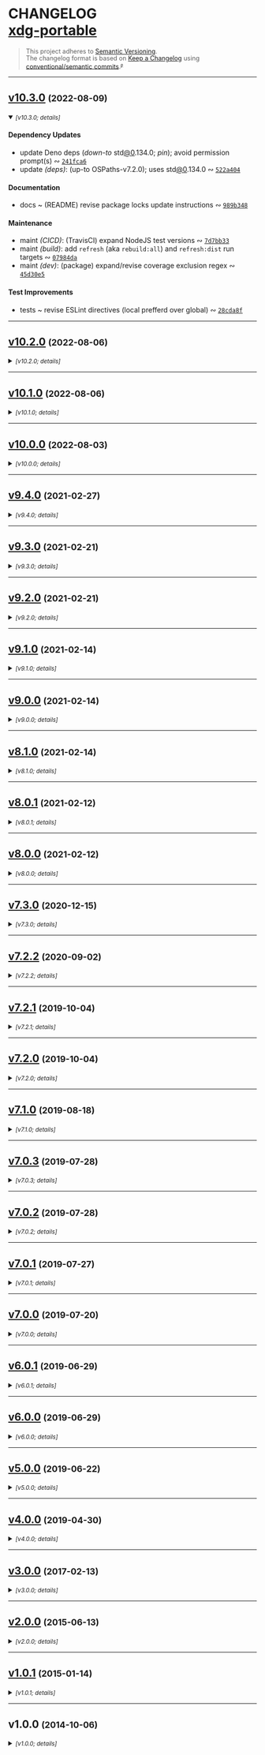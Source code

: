 <!-- lint disable -->
<!-- markdownlint-disable -->
<!-- spellchecker:disable -->

# CHANGELOG <br/> [xdg-portable](https://github.com/rivy/js.xdg-portable)

<div style="font-size: 0.9em; line-height: 1.1em;">

> This project adheres to [Semantic Versioning](http://semver.org/spec/v2.0.0.html).
> <br/>
> The changelog format is based on [Keep a Changelog](https://keepachangelog.com/en/1.0.0/) using [conventional/semantic commits](https://nitayneeman.com/posts/understanding-semantic-commit-messages-using-git-and-angular).<small><sup>[`@`](https://archive.is/jnup8)</sup></small>

</div>
<div id='last-line-of-prefix'></div>

---

## [v10.3.0](https://github.com/rivy/js.xdg-portable/compare/v10.2.0...v10.3.0) <small>(2022-08-09)</small>

<details open><summary><small><em>[v10.3.0; details]</em></small></summary>

#### Dependency Updates

* update Deno deps (*down-to* std[@0](https://github.com/0).134.0; *pin*); avoid permission prompt(s) &ac; [`241fca6`](https://github.com/rivy/js.xdg-portable/commit/241fca6f4fca8644d5b99ab4b8d44bb49fc9835c)
* update *(deps)*: (up-to OSPaths-v7.2.0); uses std[@0](https://github.com/0).134.0 &ac; [`522a404`](https://github.com/rivy/js.xdg-portable/commit/522a4049a88f412acd74a181d787417616213334)

#### Documentation

* docs ~ (README) revise package locks update instructions &ac; [`989b348`](https://github.com/rivy/js.xdg-portable/commit/989b348e1f503d3938e37f1e78dd86f7cb94b05c)

#### Maintenance

* maint *(CICD)*: (TravisCI) expand NodeJS test versions &ac; [`7d7bb33`](https://github.com/rivy/js.xdg-portable/commit/7d7bb33a2a47bfa43910d1721d951261c3282fe0)
* maint *(build)*: add `refresh` (aka `rebuild:all`) and `refresh:dist` run targets &ac; [`07984da`](https://github.com/rivy/js.xdg-portable/commit/07984daf2776ec28b8bf148f2de4a12bba4052f4)
* maint *(dev)*: (package) expand/revise coverage exclusion regex &ac; [`45d30e5`](https://github.com/rivy/js.xdg-portable/commit/45d30e5e61ee2013840a885ffcac4ecba51ef675)

#### Test Improvements

* tests ~ revise ESLint directives (local prefferd over global) &ac; [`28cda8f`](https://github.com/rivy/js.xdg-portable/commit/28cda8f5d9c9172631eaf5f31d47e5449415a651)

</details>

---

## [v10.2.0](https://github.com/rivy/js.xdg-portable/compare/v10.1.0...v10.2.0) <small>(2022-08-06)</small>

<details><summary><small><em>[v10.2.0; details]</em></small></summary>

#### Dependency Updates

* update *(deps)*: (up-to OSPaths-v7.1.1); latest &ac; [`9857460`](https://github.com/rivy/js.xdg-portable/commit/9857460cf99633d5e9b13e0a4bf092aa69543f55)

#### Documentation

* docs ~ (README) update versions for import examples &ac; [`c9525e0`](https://github.com/rivy/js.xdg-portable/commit/c9525e02c990d8cb694fd0b38d032a16f0b00535)
* docs ~ (README) improve Packaging/Publishing instructions &ac; [`a64722e`](https://github.com/rivy/js.xdg-portable/commit/a64722ef21ccdb045997d8ee0e3b28556be0261c)

#### Maintenance

* maint *(dev)*: (package) refactor 'prerelease' and 'prepublishOnly' for clarity &ac; [`65ba035`](https://github.com/rivy/js.xdg-portable/commit/65ba035c8799db20ff920f8dd4610bb81d3872f6)

</details>

---

## [v10.1.0](https://github.com/rivy/js.xdg-portable/compare/v10.0.0...v10.1.0) <small>(2022-08-06)</small>

<details><summary><small><em>[v10.1.0; details]</em></small></summary>

#### Dependency Updates

* update Deno deps (up-to std[@0](https://github.com/0).150.0) &ac; [`407e0e6`](https://github.com/rivy/js.xdg-portable/commit/407e0e690d7a275b4cf1739789306e6be9565a83)
* update *(deps)*: (up-to OSPaths-v7.0.0); uses std[@0](https://github.com/0).150.0 &ac; [`b9f841a`](https://github.com/rivy/js.xdg-portable/commit/b9f841a9854ef3eb33489981bc16149de95a2627)

</details>

---

## [v10.0.0](https://github.com/rivy/js.xdg-portable/compare/v9.4.0...v10.0.0) <small>(2022-08-03)</small>

<details><summary><small><em>[v10.0.0; details]</em></small></summary>

#### Changes

* change *(!)*: add graceful degradation for missing permission(s) (avoiding Deno panic or prompt) &ac; [`6c53212`](https://github.com/rivy/js.xdg-portable/commit/6c53212e947386ea5116c3ecbc042ee4fd37973b)

#### Fixes

* fix *(deps)*: hack around early version `npm ci` failure &ac; [`002a61f`](https://github.com/rivy/js.xdg-portable/commit/002a61f329a47b03dff13cbfda3ce23e8f93bc19)

#### Dependency Updates

* update *(deps)*: (up-to OSPaths-v7.0.0); *no-panic*/*no-prompt* import &ac; [`657a688`](https://github.com/rivy/js.xdg-portable/commit/657a688ce190ac7485c538f1af145ba4ef965bba)

#### Documentation

* docs ~ (tests) revise spell-checker exceptions &ac; [`b32ae06`](https://github.com/rivy/js.xdg-portable/commit/b32ae0632e065192616895a7afb2ea26a03b42ed)
* docs ~ (eg) add example permission query and resultant error if not 'granted' &ac; [`fc61dfc`](https://github.com/rivy/js.xdg-portable/commit/fc61dfc3263340e9829adb4c66ee29be05c4b560)
* docs ~ (README) add clarity/polish &ac; [`a9a92d5`](https://github.com/rivy/js.xdg-portable/commit/a9a92d56fe3649e5d6b01bf7545b59fcaa705fa0)
* docs ~ (README) updated build/contribution documentation &ac; [`4c25cee`](https://github.com/rivy/js.xdg-portable/commit/4c25ceee4196a3e2a33d837b01a15fdae2b0df54)
* docs ~ (README) revise fix for `markdownlint` complaint (first-line-h1/heading) &ac; [`10a8b1d`](https://github.com/rivy/js.xdg-portable/commit/10a8b1db962e5e9c4f736ea02c67543cffacfc61)
* docs ~ (README) stabilize formatting against changes by deno and/or dprint formatters &ac; [`fb0f0ed`](https://github.com/rivy/js.xdg-portable/commit/fb0f0edd73e0b7a0c2c24f284beb1d353dd79b02)
* docs ~ (README) make text corrections &ac; [`2d5d725`](https://github.com/rivy/js.xdg-portable/commit/2d5d7254c50a28835d392fbc18f6f00c92636cb5)
* docs ~ (README) add spell-checker exceptions &ac; [`e54b5fd`](https://github.com/rivy/js.xdg-portable/commit/e54b5fd9eba2af58b1023728322048b3b48d7a38)
* docs ~ (README) add packaging and publishing notes &ac; [`c6a91ae`](https://github.com/rivy/js.xdg-portable/commit/c6a91aeed103370a534a28976f31ca4bef6e4e03)
* docs ~ add `cspell` dictionary word(s) &ac; [`96305d6`](https://github.com/rivy/js.xdg-portable/commit/96305d6167c868e68dd8a869b908423ea17faa15)
* docs *(tests)*: polish commentary &ac; [`74d79b4`](https://github.com/rivy/js.xdg-portable/commit/74d79b471272dee796082adf9a091c8ebd992859)

#### Maintenance

* maint *(CI)*: add commentary (version stamp) &ac; [`a71ea1c`](https://github.com/rivy/js.xdg-portable/commit/a71ea1cd70fa8ecf8e106b77ebb2f7ce968d26bc)
* maint *(CICD)*: add a step showing dependencies to GHA CI &ac; [`e6ce1d2`](https://github.com/rivy/js.xdg-portable/commit/e6ce1d28d1abc2f92d21818f66f7f80d6fcecd89)
* maint *(build)*: improve Prettier feedback output &ac; [`1a6418e`](https://github.com/rivy/js.xdg-portable/commit/1a6418e41da9da7364c6b3b2409cb739f191cfe6)
* maint *(build)*: improve feedback from run targets (by including stderr output for errors) &ac; [`bfbd310`](https://github.com/rivy/js.xdg-portable/commit/bfbd310c192723b8defb6fb2e55fc9eaec6e78ea)
* maint *(build)*: fix `--dry-run` flag manipulation for dist packaging &ac; [`d884cb6`](https://github.com/rivy/js.xdg-portable/commit/d884cb60a25c52d35289b53f8ed1d773273b12e2)
* maint *(build)*: add `rebuild:all` run target &ac; [`204ee00`](https://github.com/rivy/js.xdg-portable/commit/204ee00d83d149118446ef3e6edef3d7a42a9723)
* maint *(build)*: refactor with 'cross-env' to increase `yarn` compatibility &ac; [`7ce3560`](https://github.com/rivy/js.xdg-portable/commit/7ce3560f4d209f2aa320f21fb6515690ebdcbe12)
* maint *(build)*: add 'prerelease' run target &ac; [`db674ee`](https://github.com/rivy/js.xdg-portable/commit/db674ee3a9933b7186e7ca21e2f8a06fb2ab71b8)
* maint *(build)*: suppress extraneous Prettier lint output &ac; [`7736709`](https://github.com/rivy/js.xdg-portable/commit/773670921fad98d0ba9b555a7ec0dddd93ea978d)
* maint *(build)*: name revision (testbed => lab) &ac; [`f8d220f`](https://github.com/rivy/js.xdg-portable/commit/f8d220fed2db5ab73fbd714f26f93174e418315b)
* maint *(build)*: move 'update-dist.succeeded' target to 'build' intermediate directory &ac; [`ec3756c`](https://github.com/rivy/js.xdg-portable/commit/ec3756c15b3acc10a13dfdb472f9a3055dc47a8d)
* maint *(build)*: add 'deno' to main exports to publicize Deno support &ac; [`cb46e55`](https://github.com/rivy/js.xdg-portable/commit/cb46e551594fcdc29f893ae3939347934f6b2fe6)
* maint *(build)*: (package.json) add verbose test support and revise 'prerelease' &ac; [`76896fc`](https://github.com/rivy/js.xdg-portable/commit/76896fc215d09d41a5a7b00f5211e1fe33368186)
* maint *(deps)*: store package locks (for CI/dev reproducibility) &ac; [`cd199f8`](https://github.com/rivy/js.xdg-portable/commit/cd199f8bed767ff4b76910f258748a0695cc0f3e)
* maint *(dev)*: update vendored deno types (up-to Deno v1.8.0) &ac; [`eb46cf1`](https://github.com/rivy/js.xdg-portable/commit/eb46cf1a7a9c81f56a89e3784736d2eedef1b3ad)
* maint *(dev)*: update vendored deno types (up-to Deno v1.8.0) &ac; [`a653cb7`](https://github.com/rivy/js.xdg-portable/commit/a653cb719f146a771cbc2f5e1d83048c2d0b422f)
* maint *(dev)*: (gitignore) fix spell-checker complaints &ac; [`53dc4f3`](https://github.com/rivy/js.xdg-portable/commit/53dc4f331177d6b230740e0cdd9efdf87bf3c99b)
* maint *(dev)*: configure git for storage of package lock files within '.deps-lock' &ac; [`6e1d3f6`](https://github.com/rivy/js.xdg-portable/commit/6e1d3f62306ca5317ac42f219a97e037fddf7a37)
* maint *(dev)*: (gitignore) update/fix configuration &ac; [`70e5718`](https://github.com/rivy/js.xdg-portable/commit/70e5718081c01bb41de6ff3cd787e7c5d083d0d8)
* maint *(dev)*: consolidate CommitLint configuration &ac; [`d75712b`](https://github.com/rivy/js.xdg-portable/commit/d75712b68cc27446863440534066aab9f9f05fb7)
* maint *(dev)*: update EditorConfig (fix spelling + support nushell configs) &ac; [`0e78fb4`](https://github.com/rivy/js.xdg-portable/commit/0e78fb4765babb818a4c9e53a05fd0548fe55d87)
* maint *(dev)*: add Scrutinizer configuration &ac; [`2db5c4c`](https://github.com/rivy/js.xdg-portable/commit/2db5c4ce5af0c64fc6549e10f2ce444fe336ae2e)
* maint *(dev)*: update Prettier configuration/ignores &ac; [`07f7c83`](https://github.com/rivy/js.xdg-portable/commit/07f7c83d91eb60026c731a143b09a11769d39535)
* maint *(dev)*: update EditorConfig-checker configuration &ac; [`b428018`](https://github.com/rivy/js.xdg-portable/commit/b42801884bbb4e040037db116b6a7a50a4d3c5f4)
* maint *(dev)*: (vendor) treat all vendor code as 'binary' to reduce useless diff output &ac; [`463853f`](https://github.com/rivy/js.xdg-portable/commit/463853f3645158a78e1b448d57c5cff84f860981)
* maint *(dev)*: (ESLint) ignore 'vendor' files &ac; [`f04710a`](https://github.com/rivy/js.xdg-portable/commit/f04710a8cbbdb88905c8eebba1cfbc968974e105)
* maint *(dev)*: update `git-changelog` config (polish) &ac; [`bf2a9e1`](https://github.com/rivy/js.xdg-portable/commit/bf2a9e1f7c94d602cb2da21c4fef8e2f3cdc18d0)
* maint *(dev)*: update `commitlint` configuration (polish) &ac; [`690802f`](https://github.com/rivy/js.xdg-portable/commit/690802fe0c2ab9c796263d16f915da48341b6c2e)
* maint *(dev)*: update ESLint configuration (polish) &ac; [`2c29f5d`](https://github.com/rivy/js.xdg-portable/commit/2c29f5d03adaf7d4f7911691a52c9099529e52bf)
* maint *(dev)*: (QA) update CodeClimate config (polish) &ac; [`9434253`](https://github.com/rivy/js.xdg-portable/commit/94342530ed9872f9a229c6e8edcbf8d69e81f7b4)
* maint *(dev)*: (QA) update Codacy config (polish) &ac; [`e065d86`](https://github.com/rivy/js.xdg-portable/commit/e065d86496336c1b8d6b7c83b371e846e967d023)
* maint *(dev)*: (markdown-lint/Remark) disable list-item-spacing checks &ac; [`6aff9c4`](https://github.com/rivy/js.xdg-portable/commit/6aff9c47398bc61aa6ce186487fe80c3cc03436c)
* maint *(dev)*: (deps) use specific commit of 'exec-if-updated' (awaiting v2.2.0) &ac; [`b3a0275`](https://github.com/rivy/js.xdg-portable/commit/b3a0275e13ee5f7cb54d7a9b08d64c078ab9c419)
* maint *(dev)*: (deps) *pin* 'remark-cli' to v9.0.0 (o/w v10+ requires NodeJS v12+) &ac; [`42982aa`](https://github.com/rivy/js.xdg-portable/commit/42982aa90e3753853448758379dbae3acb8cccf0)
* maint *(dev)*: (deps) *pin* 'open-cli' to v6.0 (o/w v7.0 requires NodeJS v14+) &ac; [`29bddd3`](https://github.com/rivy/js.xdg-portable/commit/29bddd341fe8db47dc7f65f586581d8ff725427b)
* maint *(dev)*: (deps) remove unused 'coveralls' &ac; [`855da37`](https://github.com/rivy/js.xdg-portable/commit/855da378547efee86884a4f523c73cbc6170cab9)
* maint *(dev)*: narrow required version of 'typescript' to satisfy 'typescript-eslint' and 'typedoc' &ac; [`ae911dc`](https://github.com/rivy/js.xdg-portable/commit/ae911dc3276282bc38d13c8c82afbaa344f298d5)
* maint *(dev)*: change to jsDelivr as supplier for 'exec-if-updated' package &ac; [`0d82c8f`](https://github.com/rivy/js.xdg-portable/commit/0d82c8f3d681508138ea31fb30f55f4d9c070600)
* maint *(dev)*: (deps) update to 'exec-if-updated' v2.2.0 (includes fixes) &ac; [`371489a`](https://github.com/rivy/js.xdg-portable/commit/371489a3b44217e27a856ccc5f61a155f13557ff)
* maint *(dev)*: (git-changelog) disable `remark` linting of CHANGELOG &ac; [`62ecb29`](https://github.com/rivy/js.xdg-portable/commit/62ecb2921397150968af0b2a4e6436cdcf72e7e2)
* maint *(dev)*: (git-changelog) remove needless leading newlines within 'Notes' &ac; [`b9d5fb4`](https://github.com/rivy/js.xdg-portable/commit/b9d5fb456d142d1ee04a878a71aebc25a31f04ae)
* maint *(dev)*: suppress `nyc` analysis of CJS, ESM, and UMD build directories &ac; [`c748d9e`](https://github.com/rivy/js.xdg-portable/commit/c748d9e81f22788deab58dfac5e865cf154c78eb)
* maint *(dev)*: (git-changelog) fix missing 'Test Improvements' section &ac; [`b52a4d7`](https://github.com/rivy/js.xdg-portable/commit/b52a4d743dd0e5dbe10ba902cdabc8907545d9ff)
* maint *(dev)*: (git-changelog) add support for trailing '!' within 'Type' &ac; [`74dbd9d`](https://github.com/rivy/js.xdg-portable/commit/74dbd9d76c8992091752fb3561affaf627952ae3)
* maint *(dev)*: (gitattributes) localize 'binary' attribute settings for '.deps-lock' &ac; [`5a5db48`](https://github.com/rivy/js.xdg-portable/commit/5a5db486fae4d01c068b51becb91107a8a06782e)
* maint *(dev)*: (package) fix 'rebuild:lab' to include a copy of esm-wrapper &ac; [`53f7d86`](https://github.com/rivy/js.xdg-portable/commit/53f7d868679e2a2459918888050e8a9a8e939c91)
* maint *(dev)*: revise `rollup` type bundling process &ac; [`5f085b2`](https://github.com/rivy/js.xdg-portable/commit/5f085b2c5d331bcaceb675ab1e18d867cd2b9b64)
* maint *(dev)*: (QA) update CodeClimate config &ac; [`1b2079e`](https://github.com/rivy/js.xdg-portable/commit/1b2079e33262dbff0cf3a209c9fe93cac7e98e49)
* maint *(dev)*: (QA) update Codacy config &ac; [`4cbd7c3`](https://github.com/rivy/js.xdg-portable/commit/4cbd7c3237dc933ad34f4c62804b979c117f39a3)
* maint *(dev)*: update Remark (markdown-linting) configuration (adds version stamp) &ac; [`143361a`](https://github.com/rivy/js.xdg-portable/commit/143361acd6e178a1ba9487d2cabaf8980577fa9d)
* maint *(dev)*: update Prettier config and ignore files &ac; [`f08f5bb`](https://github.com/rivy/js.xdg-portable/commit/f08f5bb440d1bcb33d100120bd724b01aa7966ac)
* maint *(dev)*: update ESLint configuration (adds version stamp) &ac; [`4bf5f3b`](https://github.com/rivy/js.xdg-portable/commit/4bf5f3bee13d671e4f3d85d60a6fc2c9de3a2ebf)
* maint *(dev)*: update `commitlint` configuration (adds version stamp) &ac; [`c90f2cc`](https://github.com/rivy/js.xdg-portable/commit/c90f2ccd3703095c45ce18953831828a09b51ee2)
* maint *(dev)*: update `git-changelog` config &ac; [`a48c1c6`](https://github.com/rivy/js.xdg-portable/commit/a48c1c6d467cabc102874c2802dd71e9b61236dc)
* maint *(dev)*: add and use EditorConfig-checker config file &ac; [`c1418f6`](https://github.com/rivy/js.xdg-portable/commit/c1418f6f1ff1d65b1954164dbb9b00d412b62207)
* maint *(dev)*: update EditorConfig &ac; [`2ba134a`](https://github.com/rivy/js.xdg-portable/commit/2ba134a9c0907157324b136f84d390950c3c0592)
* maint *(dev)*: update VSCode settings &ac; [`67b77ae`](https://github.com/rivy/js.xdg-portable/commit/67b77aece3d470fe3fcd5cd866c81cc72616da1b)
* maint *(dev)*: add custom VSCode workspace settings (for 'prettier' and 'indent-rainbow') &ac; [`b2f1b30`](https://github.com/rivy/js.xdg-portable/commit/b2f1b3098f86ec8c1bdc0750200175aa53eef342)
* maint *(dev)*: revise/update TypeScript 'tsconfig' files &ac; [`1c91e33`](https://github.com/rivy/js.xdg-portable/commit/1c91e33734610b7078e66d51c30a0d365edf0736)
* maint *(dev)*: (gitignore) add ignored files and version stamp &ac; [`31ecb50`](https://github.com/rivy/js.xdg-portable/commit/31ecb50cd6002cc4592e1acd36f1f8262e39f01a)
* maint *(dev)*: (gitattributes) revise commentary and add version stamp &ac; [`e67b60a`](https://github.com/rivy/js.xdg-portable/commit/e67b60ac66591d7f3ae0ae8d629df31a40b7c299)
* maint *(dev)*: (fix) use 'https:' protocol (instead of 'git:') for direct GitHub dependency &ac; [`b1abca9`](https://github.com/rivy/js.xdg-portable/commit/b1abca9ddc531b2e9b3a0025bc1d98c49821db59)

#### Test Improvements

* tests ~ add additional type tests &ac; [`8cb5bb1`](https://github.com/rivy/js.xdg-portable/commit/8cb5bb1c19521515c8004149ca6acb0259ee9c4d)
* tests ~ revise skip text for Deno execution testing of examples &ac; [`75441e1`](https://github.com/rivy/js.xdg-portable/commit/75441e1d83dcc74c86a7edb33f4dafe1c3baff6d)
* tests ~ fix `deno lint` complaint &ac; [`42f45e1`](https://github.com/rivy/js.xdg-portable/commit/42f45e1a349a50adaa6b483cb1e502d0960e300f)
* tests ~ revise eslint exceptions &ac; [`9fa3fa7`](https://github.com/rivy/js.xdg-portable/commit/9fa3fa74efa35cf8477e3642e3f4221c9a292f06)
* tests ~ version gate Deno tests &ac; [`fcdeb99`](https://github.com/rivy/js.xdg-portable/commit/fcdeb99d8778e49fa552892de2635b24b6c664d1)
* tests ~ revise Deno module load test(s) &ac; [`a7fe4ec`](https://github.com/rivy/js.xdg-portable/commit/a7fe4ec0294333fdd1fd6333fe9bf86c94b43842)
* tests ~ add any STDERR output to test logs &ac; [`56744f1`](https://github.com/rivy/js.xdg-portable/commit/56744f152879d814b4482e972e77304c5c30bf37)
* tests ~ improve 'skip' user feedback &ac; [`b473da6`](https://github.com/rivy/js.xdg-portable/commit/b473da62e1a1dfaab1bcdfd454b9ff3fc34c2457)
* tests ~ deno loads module without panic or prompt (while using *no permissions*) &ac; [`7f656c0`](https://github.com/rivy/js.xdg-portable/commit/7f656c0b0d4cfdefb0f2043fc7cc5393181a96c2)
* tests ~ add ESLint per-file customization &ac; [`6f295a4`](https://github.com/rivy/js.xdg-portable/commit/6f295a4ef073c0ca3f3bb433b085810f45bdacab)
* tests ~ perform more exact API test &ac; [`792856a`](https://github.com/rivy/js.xdg-portable/commit/792856a52276ebfc51bab483fe47c6c45cdc9a46)
* tests ~ refactor - rename `module_` => `mod` &ac; [`d4a5e71`](https://github.com/rivy/js.xdg-portable/commit/d4a5e711029ef6693649acbf20221f96964bcac1)
* tests ~ restyle spell-checker exceptions for visibility &ac; [`6024737`](https://github.com/rivy/js.xdg-portable/commit/60247379644699bd145a4e26903e90dbdf3069ed)
* tests ~ refactor 'integration.test.js' (improved clarity/DRY and polish commentary) &ac; [`279d821`](https://github.com/rivy/js.xdg-portable/commit/279d8210e781de15f3956d8b49ace3cd68742642)
* tests ~ feedback improvements for some integration tests &ac; [`7718605`](https://github.com/rivy/js.xdg-portable/commit/7718605768e5cd9d758874e86dcea75329c6a98b)
* tests ~ fix `--test-dist` flag detection &ac; [`9d66208`](https://github.com/rivy/js.xdg-portable/commit/9d66208568e0c77eee801dac0c950bdca2288ba8)
* tests ~ fix ESM import module file name generation &ac; [`22c94e4`](https://github.com/rivy/js.xdg-portable/commit/22c94e4d965dfd6a1787efcc72e8d231e6c08431)

#### BREAKING CHANGE

Adds a Deno v1.8.0+ minimum version requirement.

</details>

---

## [v9.4.0](https://github.com/rivy/js.xdg-portable/compare/v9.3.0...v9.4.0) <small>(2021-02-27)</small>

<details><summary><small><em>[v9.4.0; details]</em></small></summary>

#### Documentation

* docs ~ JSDocs polish &ac; [`dca0038`](https://github.com/rivy/js.xdg-portable/commit/dca00384035bec20d87dbbf09c97192ce9f6c7eb)
* docs ~ add `cspell` dictionary word(s) &ac; [`d9edc65`](https://github.com/rivy/js.xdg-portable/commit/d9edc65ef5f79f77965a6480ce9ba23a3eb17bcc)

#### Maintenance

* maint *(deps)*: add 'typedoc' (dev; for future use) &ac; [`215711c`](https://github.com/rivy/js.xdg-portable/commit/215711c37c44b8645b06a89f56ac1b2c4b86ca6b)

</details>

---

## [v9.3.0](https://github.com/rivy/js.xdg-portable/compare/v9.2.0...v9.3.0) <small>(2021-02-21)</small>

<details><summary><small><em>[v9.3.0; details]</em></small></summary>

#### Documentation

* docs ~ redefine `XDG` as interface for better automatic doc generation &ac; [`1a6dae8`](https://github.com/rivy/js.xdg-portable/commit/1a6dae887d389d2e55c654f8ff9b20d948e2f704)

#### Maintenance

* maint *(build)*: name revision (tests_ => testbed) &ac; [`effde5b`](https://github.com/rivy/js.xdg-portable/commit/effde5b34c7043deb79beb8b8b6f9897bc72287f)
* maint *(build)*: fix CJS type rewrite &ac; [`3720ad1`](https://github.com/rivy/js.xdg-portable/commit/3720ad131546ad6f55062cc4544b35fe1f71a882)

#### Refactoring

* refactor ~ add default export intermediate object for improved `deno doc` results &ac; [`70d9556`](https://github.com/rivy/js.xdg-portable/commit/70d9556513eb9e488bcfaa463da2a5e9c19f3ef6)
* refactor ~ remove unneeded intermediate 'default' export object &ac; [`7b14316`](https://github.com/rivy/js.xdg-portable/commit/7b1431684e0e95de5c6d4c1ac51ffb1bc9c61728)

</details>

---

## [v9.2.0](https://github.com/rivy/js.xdg-portable/compare/v9.1.0...v9.2.0) <small>(2021-02-21)</small>

<details><summary><small><em>[v9.2.0; details]</em></small></summary>

#### Changes

* change ~ improve type exports for static tooling (eg, Intellisense) &ac; [`02ebd58`](https://github.com/rivy/js.xdg-portable/commit/02ebd58e70f322c5d1bb90a06aed5dff4e125742)

#### Documentation

* docs ~ disable `remark` lint complaint (maximum-heading-length) &ac; [`1307b3a`](https://github.com/rivy/js.xdg-portable/commit/1307b3af33e6224dd81edfd6fe597d05ae2ae906)
* docs ~ README corrections &ac; [`9d3060a`](https://github.com/rivy/js.xdg-portable/commit/9d3060a7c2fc550fec153913f69dec798497fe3a)
* docs ~ CHANGELOG update &ac; [`de29ea8`](https://github.com/rivy/js.xdg-portable/commit/de29ea8539ea13a203154c58e846e5422d85c6d1)
* docs ~ revise/update CHANGELOG template &ac; [`7d1310f`](https://github.com/rivy/js.xdg-portable/commit/7d1310ffc4e0234302b19298073aeead86e692a8)
* docs ~ (README) fix `markdownlint` complaint (first-line-h1) &ac; [`2b23408`](https://github.com/rivy/js.xdg-portable/commit/2b234084a656eafbe342d4ef9301c94956d50575)
* docs ~ remove simplistic (distracting) JSDocs [@example](https://github.com/example)'s &ac; [`66e8864`](https://github.com/rivy/js.xdg-portable/commit/66e8864d9672360188af636f5938257451aba054)
* docs ~ (README) add type notes &ac; [`d298c90`](https://github.com/rivy/js.xdg-portable/commit/d298c9069f21651940b92574fc87f3d74b6fd366)

#### Refactoring

* refactor ~ improve CJS ESM-wrapper &ac; [`b8df673`](https://github.com/rivy/js.xdg-portable/commit/b8df673b74fbcd2327340a1a1d06ec1a5ae09d57)

</details>

---

## [v9.1.0](https://github.com/rivy/js.xdg-portable/compare/v9.0.0...v9.1.0) <small>(2021-02-14)</small>

<details><summary><small><em>[v9.1.0; details]</em></small></summary>

#### Documentation

* docs ~ (README) add archival links &ac; [`8af9631`](https://github.com/rivy/js.xdg-portable/commit/8af9631e58f1a6a46b2a639e47da0cfca9dc752b)
* docs ~ add cSpell word exceptions &ac; [`d2fc3e1`](https://github.com/rivy/js.xdg-portable/commit/d2fc3e1fca5b84f3991f639dbca586bd14695659)
* docs ~ README polish &ac; [`b6e463d`](https://github.com/rivy/js.xdg-portable/commit/b6e463d9a58cdcb766df08535a0b6261fcb50649)
* docs ~ (README) revise spell-checker exceptions &ac; [`679a5eb`](https://github.com/rivy/js.xdg-portable/commit/679a5eb58ab20f075aa0bcbbcb588aabb0966586)
* docs ~ (README) additional Deno notations &ac; [`4e5ced3`](https://github.com/rivy/js.xdg-portable/commit/4e5ced3cdbebd13a8319e122040076ea5d546194)
* docs ~ use 'xdg' as the deno.land module name for Deno imports &ac; [`0aeefb9`](https://github.com/rivy/js.xdg-portable/commit/0aeefb99a4e668a363626545411a80bc5b5b442f)

#### Maintenance

* maint *(dev)*: (scripts) build in series (await parallel `shx mkdir` fix) &ac; [`8c369d9`](https://github.com/rivy/js.xdg-portable/commit/8c369d946029a1e472e3ef58b623ad6a6478eb1c)
* maint *(dev)*: remove now-unneeded `rollup` configs for CJS and ESM &ac; [`5a6a4a4`](https://github.com/rivy/js.xdg-portable/commit/5a6a4a49370cdf1cde0dfbd752bdc318ea2a525a)

#### Test Improvements

* tests ~ refactor distribution tests for easier package portability &ac; [`5c3ee2f`](https://github.com/rivy/js.xdg-portable/commit/5c3ee2fc88cf2189e138c9a7e5251e5ea4dbb57c)

</details>

---

## [v9.0.0](https://github.com/rivy/js.xdg-portable/compare/v8.1.0...v9.0.0) <small>(2021-02-14)</small>

<details><summary><small><em>[v9.0.0; details]</em></small></summary>

#### Changes

* add Deno platform compatibility &ac; [`eae3269`](https://github.com/rivy/js.xdg-portable/commit/eae326949be9a6e1b1ad11f03d2d2aa9743197f8)

#### Documentation

* docs ~ add Deno example &ac; [`3daf730`](https://github.com/rivy/js.xdg-portable/commit/3daf730da317fae4e225da35def62c4318e074ee)
* docs ~ README update for Deno &ac; [`ca35952`](https://github.com/rivy/js.xdg-portable/commit/ca35952934ceba7e3bad2402c8625fe8b3208983)

#### Maintenance

* maint *(dev)*: add Deno types &ac; [`54f9696`](https://github.com/rivy/js.xdg-portable/commit/54f96966a24ae7ec61fa07a30b5d68f2ed301aaf)
* maint *(dist)*: update &ac; [`ba37ee8`](https://github.com/rivy/js.xdg-portable/commit/ba37ee81a007444ef6728bea7424d69bc2114dc9)

#### Test Improvements

* tests ~ test Deno example (when `--test-dist`) &ac; [`25e348b`](https://github.com/rivy/js.xdg-portable/commit/25e348b586e1b33c8ccf7a3a57b012b46c5edc71)

</details>

---

## [v8.1.0](https://github.com/rivy/js.xdg-portable/compare/v8.0.1...v8.1.0) <small>(2021-02-14)</small>

<details><summary><small><em>[v8.1.0; details]</em></small></summary>

#### Documentation

* docs ~ add JSDocs tags to Platform.Adapter methods and properties &ac; [`94f4687`](https://github.com/rivy/js.xdg-portable/commit/94f4687db2d883ce88167e73fe674c05ae914eb1)
* docs ~ update CHANGELOG (restore original v5.0.0) &ac; [`6abd7e4`](https://github.com/rivy/js.xdg-portable/commit/6abd7e4e6f77c2061495575e132810a67a2126bf)

#### Maintenance

* maint *(build)*: ignore 'vendor' for linting &ac; [`e5b5a44`](https://github.com/rivy/js.xdg-portable/commit/e5b5a44a092a0ea85b14e8b0559ec1bfc2b05bb7)
* maint *(dev)*: update to git-changelog v1.1 (for use of `--next-tag-now`) &ac; [`108a166`](https://github.com/rivy/js.xdg-portable/commit/108a166ed96006db05110b34958264046ae9e227)
* maint *(dev)*: npm dev script polish (comments) &ac; [`1424e85`](https://github.com/rivy/js.xdg-portable/commit/1424e85e74713511d4c78abbb61e3106f830513d)
* maint *(dev)*: (QA/Codacy) add notes for Codacy website setup of ESLint and RemarkLint (per project) &ac; [`19f1bda`](https://github.com/rivy/js.xdg-portable/commit/19f1bda3b93a5171d4ee5fde3a6cb0aa8678dd0e)

#### Refactoring

* refactor ~ add support (Platform.Adapter) for other platforms (eg, Deno) &ac; [`2cc65c3`](https://github.com/rivy/js.xdg-portable/commit/2cc65c305ef8cf1a06c64eeb35c2b5335c141bee)

#### Test Improvements

* tests ~ add further dist/exports testing &ac; [`bd45f3d`](https://github.com/rivy/js.xdg-portable/commit/bd45f3d16f30a2ec95dd380ec95f52677122607c)
* tests ~ fix CJS/ESM comparison testing for Platform.Adapter refactor &ac; [`87f6a3c`](https://github.com/rivy/js.xdg-portable/commit/87f6a3c7f0046a8661e186d9bd9d2c451007e3be)

</details>

---

## [v8.0.1](https://github.com/rivy/js.xdg-portable/compare/v8.0.0...v8.0.1) <small>(2021-02-12)</small>

<details><summary><small><em>[v8.0.1; details]</em></small></summary>

#### Fixes

* fix ~ add 'cjs' directory to distribution file list (as previously intended) &ac; [`46500b9`](https://github.com/rivy/js.xdg-portable/commit/46500b9a6e0486e8a1ca50c0cd0c53cf9b0fcd05)

</details>

---

## [v8.0.0](https://github.com/rivy/js.xdg-portable/compare/v7.3.0...v8.0.0) <small>(2021-02-12)</small>

<details><summary><small><em>[v8.0.0; details]</em></small></summary>

#### Changes

* add ESM support (via 'esm-wrapper') &ac; [`6d7de51`](https://github.com/rivy/js.xdg-portable/commit/6d7de51ced137a42b781e8a2f9c26e40f6f0a613)
* change *(API!)*: add package 'exports' to publicize ESM support &ac; [`de48f6d`](https://github.com/rivy/js.xdg-portable/commit/de48f6d5fad5e075f44bc519a579ffe1468541e3)

#### Fixes

* fix EditorConfig complaint (leading spaces) &ac; [`9e8d679`](https://github.com/rivy/js.xdg-portable/commit/9e8d679c258db299eae3ab5bd46e637b71dcdbc3)
* fix erroneous type declarations for CJS vs ESM/TypeScript &ac; [`77e96bb`](https://github.com/rivy/js.xdg-portable/commit/77e96bb8d5743b5e736f0f2fafa8b4cd0621535b)

#### Documentation

* docs ~ add specific CJS, ESM, and TypeScript examples &ac; [`8461398`](https://github.com/rivy/js.xdg-portable/commit/8461398e979bcbdf84cf089c7ec2a655df5e6aec)
* docs ~ README update (for v8.0.0) &ac; [`1121880`](https://github.com/rivy/js.xdg-portable/commit/112188063cf828b47f7b632dd86322434a3f1f42)
* docs ~ update CHANGELOG (includes a parallel 'v5.0.0') &ac; [`7946252`](https://github.com/rivy/js.xdg-portable/commit/7946252804f85289846fa0c7d35f8dc142e0518e)
* docs ~ polish JSDocs &ac; [`f28e26d`](https://github.com/rivy/js.xdg-portable/commit/f28e26d6e9a116fe8252c35d19dbe318dc2eebfc)
* docs ~ README polish (shields) &ac; [`a8318d1`](https://github.com/rivy/js.xdg-portable/commit/a8318d1db903fd8b64a30b22b0f791a2841c2b31)
* docs ~ README updates and polish &ac; [`3e3fbd7`](https://github.com/rivy/js.xdg-portable/commit/3e3fbd79d7cb11b4eefc5397cda0fcc6dc3170b7)
* docs ~ README edits and polish &ac; [`f601bce`](https://github.com/rivy/js.xdg-portable/commit/f601bce9fdc97de70a1775942ae2021fbf9c9487)
* docs ~ harmonize and polish package and method descriptions &ac; [`2815ba8`](https://github.com/rivy/js.xdg-portable/commit/2815ba8d810067eb1387089390159424488c60e7)
* docs ~ fix `remark .` complaint (passive voice) &ac; [`2220695`](https://github.com/rivy/js.xdg-portable/commit/22206953d4640d369b4273526f3eb8eb21e546af)
* docs ~ update CHANGELOG &ac; [`6146cdd`](https://github.com/rivy/js.xdg-portable/commit/6146cddbaeb4e2a3206ca3fdd9cf5bf5cd9437db)
* docs ~ change examples to show properties and methods of project object &ac; [`844c533`](https://github.com/rivy/js.xdg-portable/commit/844c533ec3497c4175281e51b88a47222fabf335)
* docs ~ add `cspell` dictionary words &ac; [`79feea9`](https://github.com/rivy/js.xdg-portable/commit/79feea9605a5909924d311133dc2cffa0aa257a6)
* docs ~ example updates for 'dist' project model &ac; [`6d8f49c`](https://github.com/rivy/js.xdg-portable/commit/6d8f49cb34cc0728efc1780131f2520eba442a6f)
* docs ~ fix ESLint complaints in examples &ac; [`c9873b5`](https://github.com/rivy/js.xdg-portable/commit/c9873b5934f363bd7b6af139cb44ffb261110553)
* docs ~ (package.json) polish module description &ac; [`0c5a878`](https://github.com/rivy/js.xdg-portable/commit/0c5a87814db4042a8a9b935a15615858e7107eb2)

#### Maintenance

* maint *(CICD)*: update CI for NodeJS-v10+ build/test requirement &ac; [`fdb8180`](https://github.com/rivy/js.xdg-portable/commit/fdb8180b3de09f8ba9e4fede2ce1c01438d7e54a)
* maint *(build)*: (package.json) declare package support for NodeJS-v4+ engines &ac; [`604c1ee`](https://github.com/rivy/js.xdg-portable/commit/604c1eefdc12527a2efb83f1ac2f652fbdf104e4)
* maint *(build)*: normalize 'build' directory structure &ac; [`6007cc0`](https://github.com/rivy/js.xdg-portable/commit/6007cc0ca6671d0f59e98afbc64ba5605e1c4dda)
* maint *(build)*: (package.json) update main/types and files for 'dist' project model &ac; [`579421c`](https://github.com/rivy/js.xdg-portable/commit/579421cf28948dd784b5db404d7cfacf62171d85)
* maint *(build)*: (package.json) specify 'CommonJS' as package type &ac; [`498b396`](https://github.com/rivy/js.xdg-portable/commit/498b3960a5d4394ea6873f2e6d5aa5f3fa28a376)
* maint *(build)*: (package.json) use the common 'exports' type &ac; [`1316032`](https://github.com/rivy/js.xdg-portable/commit/13160323f848a17b9bb49300fcf0632fa14a3171)
* maint *(build)*: (package.json) polish dev scripts &ac; [`894c8ec`](https://github.com/rivy/js.xdg-portable/commit/894c8ec1b9a53e23a75347e592cbf3ffce264b4d)
* maint *(build)*: add 'cjs' directory to distribution for tools w/o 'exports' support &ac; [`52975e7`](https://github.com/rivy/js.xdg-portable/commit/52975e7754b58d614e7edd8a2c480434ad5367f1)
* maint *(build)*: add './cjs' exports subpath to advertise correct types for CJS &ac; [`9f1ce88`](https://github.com/rivy/js.xdg-portable/commit/9f1ce883a536979b63ccee87404ed32dacfcad2f)
* maint *(build)*: clean up and increase 'prepublishOnly' robustness &ac; [`20d0f17`](https://github.com/rivy/js.xdg-portable/commit/20d0f17d9d4b80c2f038943a4feef77447996747)
* maint *(build)*: fix 'dist' packing to allow publishing '--dry-run' testing &ac; [`c492703`](https://github.com/rivy/js.xdg-portable/commit/c492703194d120fa78ad6043c47465c6dc952ec4)
* maint *(build)*: use 'succeeded' signal files as build targets (improve build robustness) &ac; [`8ec629b`](https://github.com/rivy/js.xdg-portable/commit/8ec629bef49acae5024fd5c89ad6072277af13da)
* maint *(build)*: (package.json) polish dev scripts &ac; [`53c494d`](https://github.com/rivy/js.xdg-portable/commit/53c494dd86e86cd25d90a101746ccbe1b90272d9)
* maint *(dev)*: update EditorConfig &ac; [`08a79fe`](https://github.com/rivy/js.xdg-portable/commit/08a79feafd2d6e2517df0d839bc31a734de931a2)
* maint *(dev)*: (package.json) rephrase package tags for node version support &ac; [`3b34da8`](https://github.com/rivy/js.xdg-portable/commit/3b34da8124e4a0580c54bd4eca4294f3e527c15b)
* maint *(dev)*: (package.json) reorganize 'exports' &ac; [`ab1f1c3`](https://github.com/rivy/js.xdg-portable/commit/ab1f1c35b6547c4d99b21b4e5105c1bd112710f6)
* maint *(dev)*: (npm) suppress annoying update messages &ac; [`d930c0e`](https://github.com/rivy/js.xdg-portable/commit/d930c0e36c7f7a9dc2c035698ad5c296977d5ed1)
* maint *(dev)*: (deps) improve 'exec-if-updated' reference &ac; [`5f722a4`](https://github.com/rivy/js.xdg-portable/commit/5f722a4793fdbe56e42ddf2ebfdab9bb0739f765)
* maint *(dev)*: update Remark markdown-linting configuration and plugins &ac; [`7c3c1b9`](https://github.com/rivy/js.xdg-portable/commit/7c3c1b95ccee2db45b397b79b44786137ff84d73)
* maint *(dev)*: (QA) add CodeClimate config &ac; [`88c7c80`](https://github.com/rivy/js.xdg-portable/commit/88c7c805c15f5b7a83844a970fe1daa8b569b2c8)
* maint *(dev)*: (QA) add Codacy configuration &ac; [`4dee2fc`](https://github.com/rivy/js.xdg-portable/commit/4dee2fc5b4458746c7f4e0dc773848c202c6cfbc)
* maint *(dev)*: relocate Prettier config from 'package.json' to external file &ac; [`4310b38`](https://github.com/rivy/js.xdg-portable/commit/4310b3889dd8f024a004e208a0c34e563c52f5b8)
* maint *(dev)*: (gitignore) ignore 'dist' target 'succeeded' files &ac; [`b55663b`](https://github.com/rivy/js.xdg-portable/commit/b55663b1a2370685f33223d077f3b53289368c9c)
* maint *(dev)*: use forked `exec-if-updated` (await upstream `exec-if-updated` fixes) &ac; [`2d2336f`](https://github.com/rivy/js.xdg-portable/commit/2d2336fe633ce5f79ec6b949f6f3ce0ffd1c67b2)
* maint *(dev)*: fix 'dist' update regen targets &ac; [`7474d90`](https://github.com/rivy/js.xdg-portable/commit/7474d9022a062e75dbd132134470de3a5e55cd0e)
* maint *(dev)*: (gitignore) revise for 'dist' packaging model &ac; [`9c80620`](https://github.com/rivy/js.xdg-portable/commit/9c80620aab1b681b292358ea30688354b147d317)
* maint *(dev)*: add 'editorconfig-checker' linting &ac; [`60de572`](https://github.com/rivy/js.xdg-portable/commit/60de5720c663bae69a0a7831907a855ab2b465b8)
* maint *(dev)*: add `commitlint` configuration &ac; [`1d5aaeb`](https://github.com/rivy/js.xdg-portable/commit/1d5aaeb66beb0e05ee1cf167ed6a8299eef3a7db)
* maint *(dev)*: refactor ESLint for project change to TypeScript &ac; [`5411de2`](https://github.com/rivy/js.xdg-portable/commit/5411de2bf9821ef724b2279652dd213c457b2e75)
* maint *(dev)*: add Rollup support (for generation of ESM with correct extensions) &ac; [`11a43a0`](https://github.com/rivy/js.xdg-portable/commit/11a43a06096350baa9a04f9741cd20afce2f6ca0)
* maint *(dev)*: update npm dev scripts and dev deps (for dev, new min NodeJS of v10.14+) &ac; [`9b6e7d1`](https://github.com/rivy/js.xdg-portable/commit/9b6e7d160ecc53bfb12fd6e60871b4fc76ebb470)
* maint *(dev)*: add TypeScript 'tsconfig' files &ac; [`1bb46e7`](https://github.com/rivy/js.xdg-portable/commit/1bb46e7a1d6be324cfd79c6b44ceef2bfde87090)
* maint *(dev)*: add TypeScript dev deps &ac; [`9f7aac0`](https://github.com/rivy/js.xdg-portable/commit/9f7aac09a4a3cebb579e65939355cc9f1b929d27)
* maint *(dev)*: update VSCode settings (includes `cspell` config/dictionaries) &ac; [`ef6aff2`](https://github.com/rivy/js.xdg-portable/commit/ef6aff23b1f5b5a7f164b76b84b6490618dabbaa)
* maint *(dist)*: update &ac; [`6e73ed8`](https://github.com/rivy/js.xdg-portable/commit/6e73ed85a47e6777277a4c1b70569edcda6f29fc)

#### Refactoring

* refactor all internal module imports to use fully-specified paths (with extensions) &ac; [`c84e2dd`](https://github.com/rivy/js.xdg-portable/commit/c84e2ddd8f7271cc84968c1db465a574a30f0fed)
* refactor ~ improve XDG function naming/definition &ac; [`5cf2b18`](https://github.com/rivy/js.xdg-portable/commit/5cf2b182fa6860da23c549480be6ff06666cfd53)
* refactor ~ reduce code duplication &ac; [`f9c5202`](https://github.com/rivy/js.xdg-portable/commit/f9c5202c1f20ce31ce6f7a88397a2d4ce2d9b969)
* refactor ~ merge/simplify path construction calls &ac; [`3c58a5d`](https://github.com/rivy/js.xdg-portable/commit/3c58a5dad08af12221da367ff024ce7d1a4af761)
* refactor ~ build/return `XDG` instead of `XDGPortable` &ac; [`b6a48c8`](https://github.com/rivy/js.xdg-portable/commit/b6a48c8dd4ab749afd9cc800e27a9e7c342ab9ad)
* refactor ~ convert to TypeScript &ac; [`e356726`](https://github.com/rivy/js.xdg-portable/commit/e3567261d938417ec291dcb3df70150b39632d4d)

#### Test Improvements

* tests ~ add distribution tests &ac; [`1d1afc1`](https://github.com/rivy/js.xdg-portable/commit/1d1afc134d6bd14e498c89c6254a13aaf431101d)
* tests ~ replace use of '--test-dist' instead of '--test-for-dist' &ac; [`eefdebf`](https://github.com/rivy/js.xdg-portable/commit/eefdebf6331b3d50928406781e3b0b99834cf385)
* tests ~ enable test runs of CJS, ESM, and TypeScript examples &ac; [`b2f33b1`](https://github.com/rivy/js.xdg-portable/commit/b2f33b1cef627b60f00ad60759a48bd27279f65e)
* tests ~ increase 'ava' global test timeout &ac; [`5493029`](https://github.com/rivy/js.xdg-portable/commit/549302918db8ed20ec71fcdd429c747c1255f639)
* tests ~ fix per-test resets and expand test coverage &ac; [`fbf5275`](https://github.com/rivy/js.xdg-portable/commit/fbf52753db8990e1603498f983ef94e8f7c9ee06)
* tests ~ refactor tests and add OS/platform-specific testing &ac; [`e982831`](https://github.com/rivy/js.xdg-portable/commit/e982831e0b84baca691e068c2f729852e0c1d869)
* tests ~ add more type tests &ac; [`edf0cb1`](https://github.com/rivy/js.xdg-portable/commit/edf0cb128243b9d896ba40faaf8bd3c2944d23a2)

</details>

---

## [v7.3.0](https://github.com/rivy/js.xdg-portable/compare/v7.2.2...v7.3.0) <small>(2020-12-15)</small>

<details><summary><small><em>[v7.3.0; details]</em></small></summary>

#### Fixes

* fix ~ remove erroneous devDependency ('fs[@0](https://github.com/0).0.1-security') &ac; [`de6b7e8`](https://github.com/rivy/js.xdg-portable/commit/de6b7e84d9134403dd88e803b074e5f5ff86ceb7)
* fix test type declarations for `configDirs()` and `dataDirs()` &ac; [`35c5691`](https://github.com/rivy/js.xdg-portable/commit/35c5691b07bfaa2187723d0b027983746ed0daee)

#### Documentation

* docs ~ add CHANGELOG spell-checker exceptions &ac; [`e4a51e3`](https://github.com/rivy/js.xdg-portable/commit/e4a51e37fde25fc293604f09f0ff974c174b6691)
* docs ~ README polish &ac; [`c017d0b`](https://github.com/rivy/js.xdg-portable/commit/c017d0bde7086848e9facb45ad38d975ee5794c6)
* docs ~ correct spell-check errors &ac; [`37a31bd`](https://github.com/rivy/js.xdg-portable/commit/37a31bd29580d6fad67d70e483a532b419a52a42)
* docs ~ simplify examples (removing extra developer deps) &ac; [`3000c70`](https://github.com/rivy/js.xdg-portable/commit/3000c70b3b70223eeea6c25a5f0ad7ea7ac43763)

#### Maintenance

* maint ~ reconfigure for `git-changelog` (from GH:rivy-go) &ac; [`d3bd66d`](https://github.com/rivy/js.xdg-portable/commit/d3bd66d8f8cdf35f7ff10e94bba1d5476b917274)
* maint *(CICD)*: add GitHub Actions (GHA) CI &ac; [`a292f58`](https://github.com/rivy/js.xdg-portable/commit/a292f58184fb2a73366dad14ac37ad8f1c5837f0)
* maint *(build)*: add CHANGELOG.mkd to distribution file list &ac; [`f187500`](https://github.com/rivy/js.xdg-portable/commit/f187500f098d6a877122697a4dc3424211e305b1)
* maint *(build)*: update CHANGELOG template with markdown-lint and spell-checker signals &ac; [`cfa2185`](https://github.com/rivy/js.xdg-portable/commit/cfa21854c344f2622c44a9c2cab595007204ff6b)
* maint *(build)*: polish package.json formatting &ac; [`e81e8f3`](https://github.com/rivy/js.xdg-portable/commit/e81e8f3e220f3adc0ec56eeb5532212241d5372c)
* maint *(build)*: reorganize 'package.json' &ac; [`ff7988a`](https://github.com/rivy/js.xdg-portable/commit/ff7988a805fdb94703b972ba9855b958828af1b1)
* maint *(build)*: refine package manifest &ac; [`f5acb16`](https://github.com/rivy/js.xdg-portable/commit/f5acb16743fee411991686a6b6a51e0cba031495)
* maint *(build)*: revise and polish npm scripts &ac; [`c6ed305`](https://github.com/rivy/js.xdg-portable/commit/c6ed3058200120a218cb8515005807cfb28066e4)
* maint *(build)*: add explanation for NPMrc `package-lock=false` &ac; [`570f464`](https://github.com/rivy/js.xdg-portable/commit/570f4649604751ffbbe1037f41ad904534cb0a4e)
* maint *(build)*: update EditorConfig (include more file types and commentary) &ac; [`6428093`](https://github.com/rivy/js.xdg-portable/commit/6428093b199034d3c10ebf123ddd8c68e55a83be)
* maint *(build)*: expand/polish `npm run ...` scripts (with dep updates) &ac; [`26f6c52`](https://github.com/rivy/js.xdg-portable/commit/26f6c52e4b073dd332897a5d03cc0cff51dc0316)
* maint *(build)*: fix `tsd` complaint (types specification missing from package "files" list) &ac; [`5570547`](https://github.com/rivy/js.xdg-portable/commit/55705473c69c29569dfba5dafd3cf7469bca5f9d)
* maint *(build)*: fix package keywords &ac; [`446854f`](https://github.com/rivy/js.xdg-portable/commit/446854f1f7063ddb39e35740a0f0349d3dee16a7)
* maint *(dev)*: update 'eslintrc.js' configuration file &ac; [`601de10`](https://github.com/rivy/js.xdg-portable/commit/601de1037886c6d33dee7a186a583415b87bc5b9)
* maint *(dev)*: remove XO (`xo`) &ac; [`4d47f8a`](https://github.com/rivy/js.xdg-portable/commit/4d47f8a0e30fc3491c28185b2bb9b3451d576da5)
* maint *(dev)*: revise gitignore files to include build artifacts &ac; [`8f9a93e`](https://github.com/rivy/js.xdg-portable/commit/8f9a93ee4bdeeb322de4bb9ad474fbb9a152cb26)
* maint *(dev)*: revise gitattributes &ac; [`a291753`](https://github.com/rivy/js.xdg-portable/commit/a2917534a2d4e13aca12c63010dfdc7f38fe6ae1)
* maint *(dev)*: fix ESLint configuration file format (JSON => JS) &ac; [`b06aa7c`](https://github.com/rivy/js.xdg-portable/commit/b06aa7c7c77012ab38c4856c821c0d238ad3b05b)
* maint *(dev)*: add Prettier (`prettier`) &ac; [`506493b`](https://github.com/rivy/js.xdg-portable/commit/506493bc2f50b16bcdfeae44d346b8bfdd8437db)
* maint *(dev)*: add Prettier configuration &ac; [`70b003b`](https://github.com/rivy/js.xdg-portable/commit/70b003b25540a525b7a189394bbd0f54a015f08d)
* maint *(dev)*: add Prettier ignore file (to simplify automation) &ac; [`1c13258`](https://github.com/rivy/js.xdg-portable/commit/1c13258aa49f30684b67e5e0e6790a9e394da895)
* maint *(dev)*: add notation about `ava` and `nyc` version restrictions with NodeJS-v6 &ac; [`18567d0`](https://github.com/rivy/js.xdg-portable/commit/18567d0062a9256cc8016ad883d06d2aa5120809)
* maint *(dev)*: add VSCode settings (ENABLE auto-format on save) &ac; [`1b42a25`](https://github.com/rivy/js.xdg-portable/commit/1b42a25f25138e310e1651ffec0ec0bb5b0e93c3)
* maint *(dev)*: add .history (for VSCode plugin) to .gitignore &ac; [`65b33ee`](https://github.com/rivy/js.xdg-portable/commit/65b33eedfdc106d81576d652693fbe7cb668f833)
* maint *(dev)*: add '.history' (used by VSCode extension) to .prettierignore &ac; [`792b967`](https://github.com/rivy/js.xdg-portable/commit/792b9677dfa0828a0a0a85216eb55102063ea2f0)
* maint *(dev)*: npm script polish &ac; [`0e5ddc0`](https://github.com/rivy/js.xdg-portable/commit/0e5ddc031be944d2e29014ee0e42d87ac21a8e88)
* maint *(dev)*: add ESLint (`eslint`) &ac; [`e689bde`](https://github.com/rivy/js.xdg-portable/commit/e689bded7915c7c263e843867ce8aece0b3eb379)

#### Refactoring

* refactor ~ consolidate source code into 'src' directory &ac; [`d4e4ba5`](https://github.com/rivy/js.xdg-portable/commit/d4e4ba53a689168a7750b6f5887ad7bf2076df86)
* refactor ~ consolidate testing code into 'test' directory &ac; [`cdabf1c`](https://github.com/rivy/js.xdg-portable/commit/cdabf1cdd0481e15dc6d2c52a65e1dd2fcca84fe)
* refactor *(polish)*: fix ESLint complaints &ac; [`da3bedb`](https://github.com/rivy/js.xdg-portable/commit/da3bedba1b8c9fa78c5d408b3f1b8d60eef8d68f)
* refactor *(polish)*: `npx prettier . --write` re-format &ac; [`a4fe2f4`](https://github.com/rivy/js.xdg-portable/commit/a4fe2f4c14e4899352dbe194bd063a79756bc1e9)

#### Test Improvements

* tests ~ refactor string[] unit tests to test whole array &ac; [`af2be7f`](https://github.com/rivy/js.xdg-portable/commit/af2be7f2559fd30330850a265741478708975092)
* tests ~ add integration tests &ac; [`07a6ab6`](https://github.com/rivy/js.xdg-portable/commit/07a6ab6296e8ca991ce33a92c9c37ca49f6fd1d9)
* tests ~ refine test categorization (using filename hints) &ac; [`e4b1609`](https://github.com/rivy/js.xdg-portable/commit/e4b1609f8bd15ee5f0beb4526a898c6efa894f55)
* tests ~ refactor types tests (reorganization + add `readonly`) &ac; [`fa46cda`](https://github.com/rivy/js.xdg-portable/commit/fa46cda3f9e2f0bc5f3d9b902585606676d27d18)

</details>

---

## [v7.2.2](https://github.com/rivy/js.xdg-portable/compare/v7.2.1...v7.2.2) <small>(2020-09-02)</small>

<details><summary><small><em>[v7.2.2; details]</em></small></summary>

#### Documentation

* docs ~ update module keywords &ac; [`2959218`](https://github.com/rivy/js.xdg-portable/commit/2959218f2e0e424220b709c69c7e44288f1e6302)

</details>

---

## [v7.2.1](https://github.com/rivy/js.xdg-portable/compare/v7.2.0...v7.2.1) <small>(2019-10-04)</small>

<details><summary><small><em>[v7.2.1; details]</em></small></summary>

#### Maintenance

* maint *(build)*: fix missing dev dependencies &ac; [`4ba5ac4`](https://github.com/rivy/js.xdg-portable/commit/4ba5ac454a37e431168e515719bd89624b5c2e51)

</details>

---

## [v7.2.0](https://github.com/rivy/js.xdg-portable/compare/v7.1.0...v7.2.0) <small>(2019-10-04)</small>

<details><summary><small><em>[v7.2.0; details]</em></small></summary>

#### Documentation

* docs ~ update README badges &ac; [`8d2ca20`](https://github.com/rivy/js.xdg-portable/commit/8d2ca209561d7640ba0cafc49d2c858c2b93dd39)
* docs ~ add CHANGELOG &ac; [`14f2fe6`](https://github.com/rivy/js.xdg-portable/commit/14f2fe631e99509f911c7191fad63b5f4c9c438d)

#### Maintenance

* maint *(CI)*: add testing for NodeJS v6 &ac; [`be98a00`](https://github.com/rivy/js.xdg-portable/commit/be98a008a056aecb7a59305a20df3bd83dcb5939)
* maint *(build)*: refactor lint/test run-scripts &ac; [`5b5b151`](https://github.com/rivy/js.xdg-portable/commit/5b5b151ca96df1b4430b7a041682d42af8dddf2f)
* maint *(build)*: add CHANGELOG (using `git-chglog`) configuration &ac; [`f4b46e1`](https://github.com/rivy/js.xdg-portable/commit/f4b46e176d28e5662d0984bbbbf5d0c4831d8808)

#### Refactoring

* refactor ~ support module use back to NodeJS v6 &ac; [`ff43b02`](https://github.com/rivy/js.xdg-portable/commit/ff43b022ec13aac218feac12dcac8e7f907d4ffd)

</details>

---

## [v7.1.0](https://github.com/rivy/js.xdg-portable/compare/v7.0.3...v7.1.0) <small>(2019-08-18)</small>

<details><summary><small><em>[v7.1.0; details]</em></small></summary>

#### Fixes

* fix typescript definitions and testing &ac; [`8c3c6d8`](https://github.com/rivy/js.xdg-portable/commit/8c3c6d820e4471d4a282570b500a319b04802acf)

#### Documentation

* docs ~ fix broken CI README badges by pointing to repo master branch &ac; [`8af5009`](https://github.com/rivy/js.xdg-portable/commit/8af500999bc71f7676868fe9a44dbf7ff0d7a1e4)

</details>

---

## [v7.0.3](https://github.com/rivy/js.xdg-portable/compare/v7.0.2...v7.0.3) <small>(2019-07-28)</small>

<details><summary><small><em>[v7.0.3; details]</em></small></summary>

#### Documentation

* docs ~ fix README usage example &ac; [`963fcd4`](https://github.com/rivy/js.xdg-portable/commit/963fcd4067b04a964428866153018232909880d1)

</details>

---

## [v7.0.2](https://github.com/rivy/js.xdg-portable/compare/v7.0.1...v7.0.2) <small>(2019-07-28)</small>

<details><summary><small><em>[v7.0.2; details]</em></small></summary>

#### Documentation

* docs ~ add example with more object detail &ac; [`338ca45`](https://github.com/rivy/js.xdg-portable/commit/338ca45876ff7dcd465552c6a36b60c1126eae81)
* docs ~ polish README &ac; [`5e76c92`](https://github.com/rivy/js.xdg-portable/commit/5e76c925542968e006964a1259e36dfe2989e1e2)

#### Maintenance

* maint ~ add alternate construction test &ac; [`980f267`](https://github.com/rivy/js.xdg-portable/commit/980f2671bec0538c7a665d67c6983dffb657289d)

#### Refactoring

* refactor ~ clean up internal naming &ac; [`68100c0`](https://github.com/rivy/js.xdg-portable/commit/68100c0d1956827624b45ad6d7d537b6331bcf29)

</details>

---

## [v7.0.1](https://github.com/rivy/js.xdg-portable/compare/v7.0.0...v7.0.1) <small>(2019-07-27)</small>

<details><summary><small><em>[v7.0.1; details]</em></small></summary>

#### Documentation

* docs ~ fix and polish README &ac; [`8da6270`](https://github.com/rivy/js.xdg-portable/commit/8da627034f70beb9b0de88f304bd502380e7782d)

#### Maintenance

* maint ~ add OSX CI testing &ac; [`a80dc4c`](https://github.com/rivy/js.xdg-portable/commit/a80dc4ceab25fd4e2153994f25d9c359d49625e5)
* maint ~ improve code coverage testing and reporting &ac; [`89b2655`](https://github.com/rivy/js.xdg-portable/commit/89b2655d5f1e05c6a93ec4ecd79984257eb6b9d8)

#### Refactoring

* refactor platform testing code &ac; [`d34f19f`](https://github.com/rivy/js.xdg-portable/commit/d34f19f7522fbcca04bb2497a037fe1393a81589)

</details>

---

## [v7.0.0](https://github.com/rivy/js.xdg-portable/compare/v6.0.1...v7.0.0) <small>(2019-07-20)</small>

<details><summary><small><em>[v7.0.0; details]</em></small></summary>

#### Changes

* add npm `cover` script &ac; [`8764397`](https://github.com/rivy/js.xdg-portable/commit/8764397756ad72ee41cd7788c52e15ba6541a177)
* add AppVeyor CI &ac; [`8c7741a`](https://github.com/rivy/js.xdg-portable/commit/8c7741a8166a83af47230c29581867765c1f102b)
* change from property to method interface &ac; [`7b29508`](https://github.com/rivy/js.xdg-portable/commit/7b29508a0f6500a1c8936ada73275411ccb8fea4)
* change ~ remove '.default' export &ac; [`655453f`](https://github.com/rivy/js.xdg-portable/commit/655453f78ad7b06cdc04df2cc41fc567bb5d8e7a)

#### Documentation

* docs ~ add/update README badges &ac; [`4f03c45`](https://github.com/rivy/js.xdg-portable/commit/4f03c454c6a204660873e1c2cacbbe583484af9e)
* docs ~ README update &ac; [`58133d6`](https://github.com/rivy/js.xdg-portable/commit/58133d6c52e7baef5f15c91cdac4489d90e98fd6)

#### Refactoring

* refactor ~ hoist common code from platforms into main module &ac; [`90aa8bc`](https://github.com/rivy/js.xdg-portable/commit/90aa8bce46e71742196f23c5805aa7317a8cb32c)
* refactor ~ improve tests &ac; [`5cb8616`](https://github.com/rivy/js.xdg-portable/commit/5cb86161ab7f95e9f38f35612168199e537cb988)

</details>

---

## [v6.0.1](https://github.com/rivy/js.xdg-portable/compare/v6.0.0...v6.0.1) <small>(2019-06-29)</small>

<details><summary><small><em>[v6.0.1; details]</em></small></summary>

#### Fixes

* fix os.tmpdir() fallback logic &ac; [`c1ee2ea`](https://github.com/rivy/js.xdg-portable/commit/c1ee2ea2e8c8309ae929893e60dc6da4b8fcfbaf)

</details>

---

## [v6.0.0](https://github.com/rivy/js.xdg-portable/compare/v5.0.0...v6.0.0) <small>(2019-06-29)</small>

<details><summary><small><em>[v6.0.0; details]</em></small></summary>

#### Changes

* add eslint support &ac; [`f91b369`](https://github.com/rivy/js.xdg-portable/commit/f91b36991658ae53f35cca4858f354bcbf9e4fc7)
* add os.tmpdir() as a fallback for os.homedir() &ac; [`47cb028`](https://github.com/rivy/js.xdg-portable/commit/47cb028436a80dd85a6cd1e3f509166a8104de57)
* change ~ cleanup type info and tests &ac; [`6bbd9f3`](https://github.com/rivy/js.xdg-portable/commit/6bbd9f307d86c42e15d3501c8f1810a0e2a282c8)
* add STATE directory support &ac; [`1023d63`](https://github.com/rivy/js.xdg-portable/commit/1023d638b3c55b4be4ce1cde8259b4324f907776)
* add example &ac; [`189b29e`](https://github.com/rivy/js.xdg-portable/commit/189b29e41356482c30a0d601f1aa651758975f0b)

#### Documentation

* docs ~ polish README &ac; [`d678235`](https://github.com/rivy/js.xdg-portable/commit/d67823528a8136bccec723465df99fd830f01db2)
* docs ~ update description and README &ac; [`8e11070`](https://github.com/rivy/js.xdg-portable/commit/8e11070c5bb304bad5e36fe8fc6c8cd87326b74c)

#### Refactoring

* refactor ~ fix lint warnings &ac; [`15555e1`](https://github.com/rivy/js.xdg-portable/commit/15555e16e732e8698b02812fbd3c44b47d42e67b)
* refactor ~ reorder tests &ac; [`dc035e5`](https://github.com/rivy/js.xdg-portable/commit/dc035e5278cf25479d45959dcc28a65d9d34eb5c)
* refactor ~ reorder/sort function definitions &ac; [`52ef262`](https://github.com/rivy/js.xdg-portable/commit/52ef2621f36f523c06b43ee05a29f5a232bdcd63)

</details>

---

## [v5.0.0](https://github.com/rivy/js.xdg-portable/compare/v4.0.0...v5.0.0) <small>(2019-06-22)</small>

<details><summary><small><em>[v5.0.0; details]</em></small></summary>

#### Changes

* add cross-platform compatiblity &ac; [`cfb3467`](https://github.com/rivy/js.xdg-portable/commit/cfb3467c82e725366c854c578c31d47fe2b0a0f2)

#### Maintenance

* maint ~ '5.0.0'; uploaded to npmjs on 2019-06-22 &ac; [`c4993e6`](https://github.com/rivy/js.xdg-portable/commit/c4993e6249e06195cd2a8471fcfc6222260cbfca)

</details>

---

## [v4.0.0](https://github.com/rivy/js.xdg-portable/compare/v3.0.0...v4.0.0) <small>(2019-04-30)</small>

<details><summary><small><em>[v4.0.0; details]</em></small></summary>

<br/>

*No changelog for this release.*

</details>

---

## [v3.0.0](https://github.com/rivy/js.xdg-portable/compare/v2.0.0...v3.0.0) <small>(2017-02-13)</small>

<details><summary><small><em>[v3.0.0; details]</em></small></summary>

#### Dependency Updates

* update tests for latest AVA version &ac; [`85a4aaa`](https://github.com/rivy/js.xdg-portable/commit/85a4aaa0d9ebb91be2f7a7c608c0e03c93b20afe)

</details>

---

## [v2.0.0](https://github.com/rivy/js.xdg-portable/compare/v1.0.1...v2.0.0) <small>(2015-06-13)</small>

<details><summary><small><em>[v2.0.0; details]</em></small></summary>

#### Fixes

* fix XDG_CACHE_HOME + tests &ac; [`d75b14d`](https://github.com/rivy/js.xdg-portable/commit/d75b14d0055ab19e435872ba92c4169284d9042d)

#### Dependency Updates

* update .travis.yml &ac; [`cd4a8b3`](https://github.com/rivy/js.xdg-portable/commit/cd4a8b3ddb5dfa76bc0b827ef9c8b9fd92dd23e4)

#### Pull Requests

* Merge pull request [#1](https://github.com/rivy/js.xdg-portable/issues/1) from chocolateboy/fix_xdg_cache_home_and_tests

</details>

---

## [v1.0.1](https://github.com/rivy/js.xdg-portable/compare/v1.0.0...v1.0.1) <small>(2015-01-14)</small>

<details><summary><small><em>[v1.0.1; details]</em></small></summary>

<br/>

*No changelog for this release.*

</details>

---

## v1.0.0 <small>(2014-10-06)</small>

<details><summary><small><em>[v1.0.0; details]</em></small></summary>

<br/>

*No changelog for this release.*

</details><br/>
